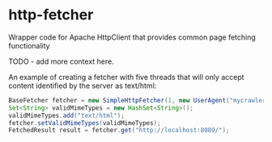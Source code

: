 # http-fetcher
Wrapper code for Apache HttpClient that provides common page fetching functionality

TODO - add more context here.

An example of creating a fetcher with five threads that will only accept content identified by the server as text/html:

``` java
BaseFetcher fetcher = new SimpleHttpFetcher(1, new UserAgent("mycrawler", "crawler@domain.com", "http://domain.com"));
Set<String> validMimeTypes = new HashSet<String>();
validMimeTypes.add("text/html");
fetcher.setValidMimeTypes(validMimeTypes);
FetchedResult result = fetcher.get("http://localhost:8089/");
```
